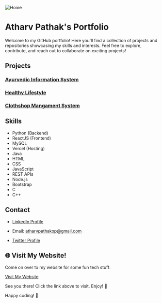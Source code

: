 ![Home](https://github.com/pathakjiop/Portfolio/assets/149372274/33048ae0-ac03-4bc1-a255-97c29ade6e29)

# Atharv Pathak's Portfolio

Welcome to my GitHub portfolio! Here you'll find a collection of projects and repositories showcasing my skills and interests. Feel free to explore, contribute, and reach out to collaborate on exciting projects!

## Projects

### [Ayurvedic Information System](https://github.com/pathakjiop/Ayurvedic-Information-System)

### [Healthy Lifestyle](https://github.com/pathakjiop/Healthy-Lifestyle)

### [Clothshop Mangament System](https://github.com/pathakjiop/Cloth-Shop-Mangament-System)

## Skills

- Python (Backend)
- ReactJS (Frontend)
- MySQL
- Vercel (Hosting)
- Java
- HTML
- CSS
- JavaScript
- REST APIs
- Node.js
- Bootstrap
- C
- C++

## Contact

- [LinkedIn Profile](https://linkedin.com/in/pathak-ji-op/)
- Email: atharvpathakop@gmail.com

- [Twitter Profile](https://x.com/atharvpathak248)

## 🌐 Visit My Website!

Come on over to my website for some fun tech stuff:

[Visit My Website](https://portfolio-beta-lemon-63.vercel.app/)


See you there! Click the link above to visit. Enjoy! 🌟

Happy coding! 🚀
